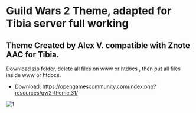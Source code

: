 # Guild Wars 2 Theme, adapted for Tibia server full working

## Theme Created by Alex V. compatible with Znote AAC for Tibia.

Download zip folder, delete all files on www or htdocs , then put all files inside www or htdocs.

- Download: https://opengamescommunity.com/index.php?resources/gw2-theme.31/

![1](https://user-images.githubusercontent.com/89811188/133229138-b99ec21c-16d4-4cef-9b07-6ec26eda1888.png)

